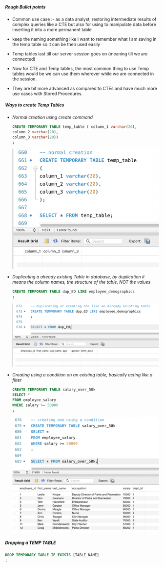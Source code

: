 ##### Rough Bullet points

- Common use case :- as a data analyst, restoring intermediate results of complex queries like a CTE but also for using to manipulate data before inserting it into a more permanent table

- keep the naming something like I want to remember what I am saving in the temp table so it can be then used easily
- Temp tables last till our server session goes on (meaning till we are connected)
- Now for CTE and Temp tables, the most common thing to use Temp tables would be we can use them wherever while we are connected in the session. 
- They are bit more advanced as compared to CTEs and have much more use cases with Stored Procedures.

##### Ways to create Temp Tables

- *Normal creation using create command*
	```SQL
	CREATE TEMPORARY TABLE temp_table ( column_1 varchar(20),
	column_2 varchar(20),
	column_3 varchar(20))
	;
	```
	![](attachments/Pasted%20image%2020250517174935.png)

- *Duplicating a already existing Table in database, by duplication it means the column names, the structure of the table, NOT the values*
	```SQL
	CREATE TEMPORARY TABLE dup_ED LIKE employee_demographics
	;
	```
	
	![](attachments/Pasted%20image%2020250517175131.png)

- *Creating using a condition on an existing table, basically acting like a filter*
	
	```SQL
	CREATE TEMPORARY TABLE salary_over_50k
	SELECT *
	FROM employee_salary
	WHERE salary >= 50000
	;
	```
	
	![](attachments/Pasted%20image%2020250517175612.png)
	

##### Dropping a TEMP TABLE

```SQL
DROP TEMPORARY TABLE IF EXISTS [TABLE_NAME]
;
```


